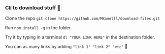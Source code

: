 ### Cli to download stuff 🚌

Clone the repo `git clone https://github.com/MKamelll/download-files.git`

Run `npm install -g` in the folder.

Try it by typing in a terminal `dl "YOUR LINK HERE"` in the destination folder.

You can as many links by adding `"link 1" "link 2" "etc"` 🐔
